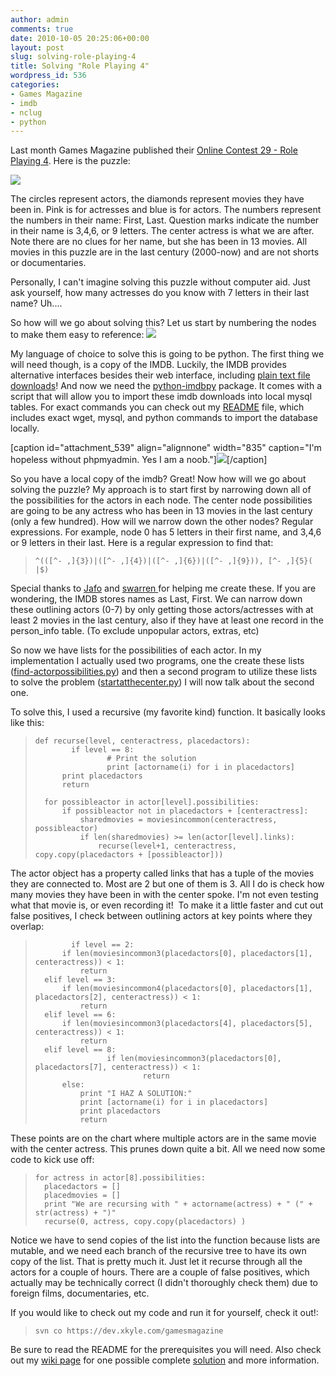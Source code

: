 ```yaml
---
author: admin
comments: true
date: 2010-10-05 20:25:06+00:00
layout: post
slug: solving-role-playing-4
title: Solving "Role Playing 4"
wordpress_id: 536
categories:
- Games Magazine
- imdb
- nclug
- python
---
```


Last month Games Magazine published their [Online Contest 29 - Role Playing 4](http://www.gamesmagazine-online.com/gameslinks/contest29.html). Here is the puzzle:

[![](/uploads/GamesMagazineContest29.gif)](/uploads/GamesMagazineContest29.gif)

The circles represent actors, the diamonds represent movies they have been in. Pink is for actresses and blue is for actors. The numbers represent the numbers in their name: First, Last. Question marks indicate the number in their name is 3,4,6, or 9 letters. The center actress is what we are after. Note there are no clues for her name, but she has been in 13 movies. All movies in this puzzle are in the last century (2000-now) and are not shorts or documentaries.

Personally, I can't imagine solving this puzzle without computer aid. Just ask yourself, how many actresses do you know with 7 letters in their last name? Uh....

So how will we go about solving this? Let us start by numbering the nodes to make them easy to reference:
[![](/uploads/GamesMagazineContest29-WithNodes.gif)](/uploads/GamesMagazineContest29-WithNodes.gif)

My language of choice to solve this is going to be python. The first thing we will need though, is a copy of the IMDB. Luckily, the IMDB provides alternative interfaces besides their web interface, including [plain text file downloads](http://www.imdb.com/interfaces#plain)! And now we need the [python-imdbpy](http://imdbpy.sourceforge.net/) package. It comes with a script that will allow you to import these imdb downloads into local mysql tables. For exact commands you can check out my [README](https://dev.xkyle.com/gamesmagazine/Role%20Playing%204/README) file, which includes exact wget, mysql, and python commands to import the database locally.

[caption id="attachment_539" align="alignnone" width="835" caption="I'm hopeless without phpmyadmin. Yes I am a noob."][![](/uploads/phpmyadmin-rp4.jpg)](/uploads/phpmyadmin-rp4.jpg)[/caption]

So you have a local copy of the imdb? Great! Now how will we go about solving the puzzle? My approach is to start first by narrowing down all of the possibilities for the actors in each node. The center node possibilities are going to be any actress who has been in 13 movies in the last century (only a few hundred). How will we narrow down the other nodes? Regular expressions. For example, node 0 has 5 letters in their first name, and 3,4,6 or 9 letters in their last. Here is a regular expression to find that:


> 

>     
>     ^(([^- ,]{3})|([^- ,]{4})|([^- ,]{6})|([^- ,]{9})), [^- ,]{5}( |$)
> 
> 



Special thanks to [Jafo](http://www.tummy.com/journals/users/jafo) and [swarren ](http://www.wwwdotorg.org/)for helping me create these. If you are wondering, the IMDB stores names as Last, First. We can narrow down these outlining actors (0-7) by only getting those actors/actresses with at least 2 movies in the last century, also if they have at least one record in the person_info table. (To exclude unpopular actors, extras, etc)

So now we have lists for the possibilities of each actor. In my implementation I actually used two programs, one the create these lists ([find-actorpossibilities.py](https://dev.xkyle.com/gamesmagazine/Role%20Playing%204/find-actorpossibilities.py)) and then a second program to utilize these lists to solve the problem ([startatthecenter.py](https://dev.xkyle.com/gamesmagazine/Role%20Playing%204/startatthecenter.py)) I will now talk about the second one.

To solve this, I used a recursive (my favorite kind) function. It basically looks like this:


> 

>     
>     def recurse(level, centeractress, placedactors):
>             if level == 8:
>                     # Print the solution
>                     print [actorname(i) for i in placedactors]
>     		print placedactors
>     		return
>     
>     	for possibleactor in actor[level].possibilities:
>     		if possibleactor not in placedactors + [centeractress]:
>     			sharedmovies = moviesincommon(centeractress, possibleactor)
>     			if len(sharedmovies) >= len(actor[level].links):
>     				recurse(level+1, centeractress, copy.copy(placedactors + [possibleactor]))
> 
> 



The actor object has a property called links that has a tuple of the movies they are connected to. Most are 2 but one of them is 3. All I do is check how many movies they have been in with the center spoke. I'm not even testing what that movie is, or even recording it!  To make it a little faster and cut out false positives, I check between outlining actors at key points where they overlap:


> 

>     
>             if level == 2:
>     		if len(moviesincommon3(placedactors[0], placedactors[1], centeractress)) < 1:
>     			return
>     	elif level == 3:
>     		if len(moviesincommon4(placedactors[0], placedactors[1], placedactors[2], centeractress)) < 1:
>     			return
>     	elif level == 6:
>     		if len(moviesincommon3(placedactors[4], placedactors[5], centeractress)) < 1:
>     			return
>     	elif level == 8:
>                     if len(moviesincommon3(placedactors[0], placedactors[7], centeractress)) < 1:
>                             return
>     		else:
>     			print "I HAZ A SOLUTION:"
>     			print [actorname(i) for i in placedactors]
>     			print placedactors
>     			return
> 
> 



These points are on the chart where multiple actors are in the same movie with the center actress. This prunes down quite a bit. All we need now some code to kick use off:


> 

>     
>     for actress in actor[8].possibilities:
>       placedactors = []
>       placedmovies = []
>       print "We are recursing with " + actorname(actress) + " (" + str(actress) + ")"
>       recurse(0, actress, copy.copy(placedactors) )
> 
> 



Notice we have to send copies of the list into the function because lists are mutable, and we need each branch of the recursive tree to have its own copy of the list. That is pretty much it. Just let it recurse through all the actors for a couple of hours. There are a couple of false positives, which actually may be technically correct (I didn't thoroughly check them) due to foreign films, documentaries, etc.

If you would like to check out my code and run it for yourself, check it out!:


> 

>     
>     svn co https://dev.xkyle.com/gamesmagazine
> 
> 



Be sure to read the README for the prerequisites you will need. Also check out my [wiki page](https://wiki.xkyle.com/Games_Magazine_Online_Contest_29_-_Role_Playing_4) for one possible complete [solution](https://wiki.xkyle.com/Games_Magazine_Online_Contest_29_-_Role_Playing_4#One_Possible_Solution) and more information.
